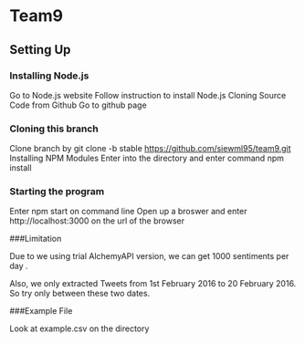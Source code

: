 # Team9

## Setting Up

### Installing Node.js

Go to Node.js website
Follow instruction to install Node.js
Cloning Source Code from Github
Go to github page

### Cloning this branch

Clone branch by git clone -b stable https://github.com/siewml95/team9.git
Installing NPM Modules
Enter into the directory and enter command npm install

### Starting the program

Enter npm start on command line
Open up a broswer and enter http://localhost:3000 on the url of the browser

###Limitation

Due to we using trial AlchemyAPI version, we can get 1000 sentiments per day .

Also, we only extracted Tweets from 1st February 2016 to 20 February 2016. So try only between these two dates. 

###Example File

Look at example.csv on the directory
